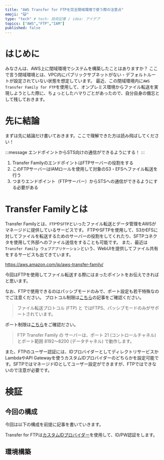 ```yaml
---
title: "AWS Transfer for FTPを完全閉域環境で使う際の注意点"
emoji: "😺"
type: "tech" # tech: 技術記事 / idea: アイデア
topics: ["AWS","FTP","IAM"]
published: false
---
```

# はじめに
みなさんは、AWS上に閉域環境でシステムを構築したことはありますか？
ここで言う閉域環境とは、VPC内にパブリックサブネットがない・デフォルトルートが設定されていない状態を想定しています。
最近、この閉域環境内に`AWS Transfer Family for FTP`を使用して、オンプレミス環境からファイル転送を実現しようとした際に、ちょっとしたハマりごとがあったので、自分自身の備忘として残しておきます。

# 先に結論
まずは先に結論だけ書いておきます。ここで理解できた方は読み飛ばしてください！

:::message
エンドポイントからSTS向けの通信ができるようにする！
:::

1. Transfer FamilyのエンドポイントはFTPサーバーの役割をする
2. このFTPサーバーはIAMロールを使用して対象のS3・EFSへファイル転送を行う
3. つまりエンドポイント（FTPサーバー）からSTSへの通信ができるようにする必要がある


# Transfer Familyとは
Transfer Familyとは、`FTP`や`SFTP`といったファイル転送とデータ管理をAWSがマネージドに提供しているサービスです。
FTPやSFTPを使用して、S3かEFSに対してファイルを転送するためのサーバーの役割をしてくれたり、SFTPコネクタを使用して外部へのファイル送信をすることも可能です。
また、最近は`Transfer Family ウェブアプリケーション`という、WebUIを提供してファイル共有をするサービスも出てきています。

https://aws.amazon.com/jp/aws-transfer-family/

今回はFTPを使用してファイル転送する際にはまったポイントをお伝えできればと思います。

なお、FTPで使用できるのはパッシブモードのみで、ポート設定も若干特殊なのでご注意ください。
プロトコル制限は[こちら](https://docs.aws.amazon.com/ja_jp/transfer/latest/userguide/transfer-file.html)の記事をご確認ください。
> ファイル転送プロトコル (FTP) と ではFTPS、パッシブモードのみがサポートされています。

ポート制限は[こちら](https://docs.aws.amazon.com/ja_jp/transfer/latest/userguide/create-server-ftp.html)をご確認ださい。
> FTP Transfer Family の サーバーは、ポート 21 (コントロールチャネル) とポート範囲 8192～8200 (データチャネル) で動作します。

また、FTPのユーザー認証には、IDプロバイダーとしてディレクトリサービスかLambdaやAPI Gatewayを使うカスタムIDプロバイダーのどちらかを設定可能です。SFTPではマネージドIDとしてユーザー設定ができますが、FTPではできないので注意が必要です。


# 検証
## 今回の構成
今回は以下の構成を前提に記事を書いていきます。

[](../images/aws-transfer-ftp-iam/01_architecture.svg)

Transfer for FTPは[カスタムIDプロバイダー](https://docs.aws.amazon.com/ja_jp/transfer/latest/userguide/custom-identity-provider-users.html)を使用して、ID/PW認証をします。

## 環境構築






